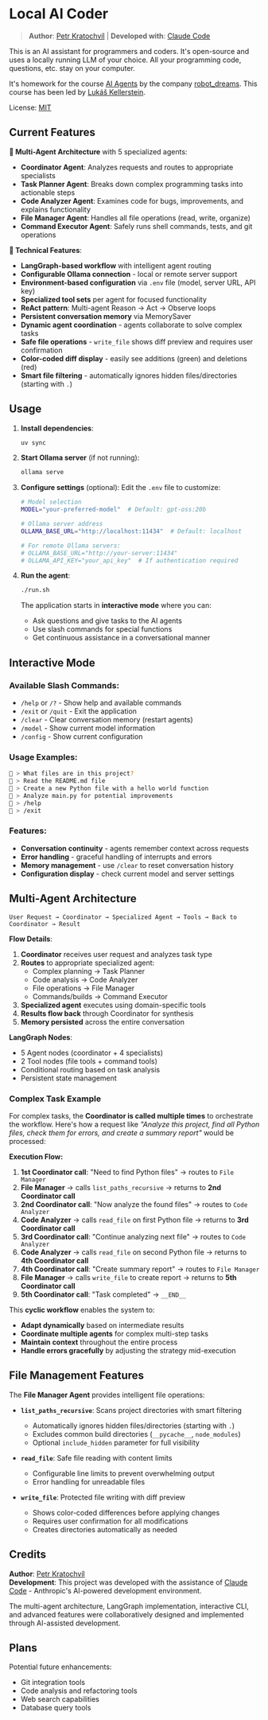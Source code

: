 # Local AI Coder

> **Author**: [Petr Kratochvíl](https://krato.cz) | **Developed with**: [Claude Code](https://claude.ai/code)

This is an AI assistant for programmers and coders. It's open-source and uses a locally running LLM of your choice. All your programming code, questions, etc. stay on your computer.

It's homework for the course [AI Agents](https://robotdreams.cz/course/567-ai-agents) by the company [robot_dreams](https://robotdreams.cz/). This course has been led by [Lukáš Kellerstein](https://www.linkedin.com/in/lukas-kellerstein/).

License: [MIT](LICENSE)

## Current Features

**🤖 Multi-Agent Architecture** with 5 specialized agents:

* **Coordinator Agent**: Analyzes requests and routes to appropriate specialists
* **Task Planner Agent**: Breaks down complex programming tasks into actionable steps  
* **Code Analyzer Agent**: Examines code for bugs, improvements, and explains functionality
* **File Manager Agent**: Handles all file operations (read, write, organize)
* **Command Executor Agent**: Safely runs shell commands, tests, and git operations

**🔧 Technical Features**:
* **LangGraph-based workflow** with intelligent agent routing
* **Configurable Ollama connection** - local or remote server support
* **Environment-based configuration** via `.env` file (model, server URL, API key)
* **Specialized tool sets** per agent for focused functionality
* **ReAct pattern**: Multi-agent Reason → Act → Observe loops
* **Persistent conversation memory** via MemorySaver
* **Dynamic agent coordination** - agents collaborate to solve complex tasks
* **Safe file operations** - `write_file` shows diff preview and requires user confirmation
* **Color-coded diff display** - easily see additions (green) and deletions (red)
* **Smart file filtering** - automatically ignores hidden files/directories (starting with `.`)

## Usage

1. **Install dependencies**:
   ```bash
   uv sync
   ```

2. **Start Ollama server** (if not running):
   ```bash
   ollama serve
   ```

3. **Configure settings** (optional):
   Edit the `.env` file to customize:
   ```bash
   # Model selection
   MODEL="your-preferred-model"  # Default: gpt-oss:20b
   
   # Ollama server address  
   OLLAMA_BASE_URL="http://localhost:11434"  # Default: localhost
   
   # For remote Ollama servers:
   # OLLAMA_BASE_URL="http://your-server:11434"
   # OLLAMA_API_KEY="your_api_key"  # If authentication required
   ```

4. **Run the agent**:
   ```bash
   ./run.sh
   ```

   The application starts in **interactive mode** where you can:
   - Ask questions and give tasks to the AI agents
   - Use slash commands for special functions
   - Get continuous assistance in a conversational manner

## Interactive Mode

### Available Slash Commands:
- `/help` or `/?` - Show help and available commands
- `/exit` or `/quit` - Exit the application
- `/clear` - Clear conversation memory (restart agents)
- `/model` - Show current model information
- `/config` - Show current configuration

### Usage Examples:
```bash
🤖 > What files are in this project?
🤖 > Read the README.md file
🤖 > Create a new Python file with a hello world function
🤖 > Analyze main.py for potential improvements
🤖 > /help
🤖 > /exit
```

### Features:
- **Conversation continuity** - agents remember context across requests
- **Error handling** - graceful handling of interrupts and errors
- **Memory management** - use `/clear` to reset conversation history
- **Configuration display** - check current model and server settings

## Multi-Agent Architecture

```
User Request → Coordinator → Specialized Agent → Tools → Back to Coordinator → Result
```

**Flow Details**:

1. **Coordinator** receives user request and analyzes task type
2. **Routes** to appropriate specialized agent:
   - Complex planning → Task Planner
   - Code analysis → Code Analyzer  
   - File operations → File Manager
   - Commands/builds → Command Executor
3. **Specialized agent** executes using domain-specific tools
4. **Results flow back** through Coordinator for synthesis
5. **Memory persisted** across the entire conversation

**LangGraph Nodes**:
- 5 Agent nodes (coordinator + 4 specialists)
- 2 Tool nodes (file tools + command tools)
- Conditional routing based on task analysis
- Persistent state management

### Complex Task Example

For complex tasks, the **Coordinator is called multiple times** to orchestrate the workflow. Here's how a request like *"Analyze this project, find all Python files, check them for errors, and create a summary report"* would be processed:

**Execution Flow:**
1. **1st Coordinator call**: "Need to find Python files" → routes to `File Manager`
2. **File Manager** → calls `list_paths_recursive` → returns to **2nd Coordinator call**
3. **2nd Coordinator call**: "Now analyze the found files" → routes to `Code Analyzer`
4. **Code Analyzer** → calls `read_file` on first Python file → returns to **3rd Coordinator call**  
5. **3rd Coordinator call**: "Continue analyzing next file" → routes to `Code Analyzer`
6. **Code Analyzer** → calls `read_file` on second Python file → returns to **4th Coordinator call**
7. **4th Coordinator call**: "Create summary report" → routes to `File Manager`
8. **File Manager** → calls `write_file` to create report → returns to **5th Coordinator call**
9. **5th Coordinator call**: "Task completed" → `__END__`

This **cyclic workflow** enables the system to:
- **Adapt dynamically** based on intermediate results
- **Coordinate multiple agents** for complex multi-step tasks  
- **Maintain context** throughout the entire process
- **Handle errors gracefully** by adjusting the strategy mid-execution

## File Management Features

The **File Manager Agent** provides intelligent file operations:

* **`list_paths_recursive`**: Scans project directories with smart filtering
  - Automatically ignores hidden files/directories (starting with `.`)
  - Excludes common build directories (`__pycache__`, `node_modules`)
  - Optional `include_hidden` parameter for full visibility

* **`read_file`**: Safe file reading with content limits
  - Configurable line limits to prevent overwhelming output
  - Error handling for unreadable files

* **`write_file`**: Protected file writing with diff preview
  - Shows color-coded differences before applying changes
  - Requires user confirmation for all modifications
  - Creates directories automatically as needed

## Credits

**Author**: [Petr Kratochvíl](https://krato.cz)  
**Development**: This project was developed with the assistance of [Claude Code](https://claude.ai/code) - Anthropic's AI-powered development environment.

The multi-agent architecture, LangGraph implementation, interactive CLI, and advanced features were collaboratively designed and implemented through AI-assisted development.

## Plans

Potential future enhancements:
- Git integration tools
- Code analysis and refactoring tools  
- Web search capabilities
- Database query tools

